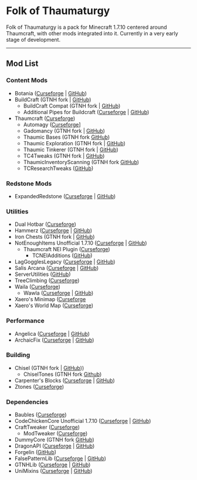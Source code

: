 # Folk of Thaumaturgy

Folk of Thaumaturgy is a pack for Minecraft 1.7.10 centered around Thaumcraft, with other mods integrated into it. Currently in a very early stage of development.

---

## Mod List

### Content Mods
- Botania ([Curseforge](https://legacy.curseforge.com/minecraft/mc-mods/botania) | [GitHub](https://github.com/VazkiiMods/Botania)) 
- BuildCraft (GTNH fork | [GitHub](https://github.com/GTNewHorizons/BuildCraft))
    - BuildCraft Compat (GTNH fork | [GitHub](https://github.com/GTNewHorizons/BuildCraft))
    - Additional Pipes for Buildcraft ([Curseforge](https://legacy.curseforge.com/minecraft/mc-mods/additional-pipes-for-buildcraft) | [GitHub](https://github.com/tcooc/AdditionalPipesBC))
- Thaumcraft ([Curseforge](https://legacy.curseforge.com/minecraft/mc-mods/thaumcraft))
    - Automagy ([Curseforge](https://legacy.curseforge.com/minecraft/mc-mods/automagy)]
    - Gadomancy (GTNH fork | [GitHub](https://github.com/GTNewHorizons/Gadomancy/))
	- Thaumic Bases (GTNH fork [GitHub](https://github.com/GTNewHorizons/ThaumicBases)) 
	- Thaumic Exploration (GTNH fork | [GitHub](https://github.com/GTNewHorizons/Thaumic_Exploration/releases/download/1.3.7-GTNH/Thaumic-Exploration-1.3.7-GTNH.jar))
    - Thaumic Tinkerer (GTNH fork | [GitHub](https://github.com/GTNewHorizons/ThaumicTinkerer/releases/tag/2.11.0))
    - TC4Tweaks (GTNH fork | [GitHub](https://github.com/GTNewHorizons/TC4Tweaks))
    - ThaumicInventoryScanning (GTNH fork [GitHub](https://github.com/GTNewHorizons/ThaumicInventoryScanning)) 
	- TCResearchTweaks ([GitHub](https://github.com/GTNewHorizons/thaumcraft-research-tweaks))

### Redstone Mods
- ExpandedRedstone ([Curseforge](https://legacy.curseforge.com/minecraft/mc-mods/expandedredstone) | [GitHub](https://github.com/ReikaKalseki/ExpandedRedstone))

### Utilities
- Dual Hotbar ([Curseforge](https://legacy.curseforge.com/minecraft/mc-mods/dual-hotbar))
- Hammerz ([Curseforge](https://legacy.curseforge.com/minecraft/mc-mods/hammerz) | [GitHub](https://github.com/ColinGBos/Hammerz))
- Iron Chests (GTNH fork | [GitHub](https://github.com/GTNewHorizons/ironchest))
- NotEnoughItems Unofficial 1.7.10 ([Curseforge](https://legacy.curseforge.com/minecraft/mc-mods/notenoughitems-gtnh) | [GitHub](https://github.com/GTNewHorizons/NotEnoughItems))
    - Thaumcraft NEI Plugin ([Curseforge](https://www.legacy.curseforge.com/minecraft/mc-mods/thaumcraft-nei-plugin))
        - TCNEIAdditions ([GitHub](https://github.com/GTNewHorizons/TCNEIAdditions))
- LagGogglesLegacy ([Curseforge](https://legacy.curseforge.com/minecraft/mc-mods/lglegacy) | [GitHub](https://github.com/FalsePattern/LagGogglesLegacy))
- Salis Arcana ([Curseforge](https://legacy.curseforge.com/minecraft/mc-mods/salis-arcana) | [GitHub](https://github.com/rndmorris/Salis-Arcana))
- ServerUtilities ([GitHub](https://github.com/GTNewHorizons/ServerUtilities))
- TreeClimbing ([Curseforge](https://legacy.curseforge.com/minecraft/mc-mods/treeclimbing))
- Waila ([Curseforge](https://legacy.curseforge.com/minecraft/mc-mods/waila/))
    - Wawla ([Curseforge](https://legacy.curseforge.com/minecraft/mc-mods/wawla) | [GitHub](https://github.com/Darkhax-Minecraft/WAWLA))
- Xaero's Minimap ([Curseforge](https://legacy.curseforge.com/minecraft/mc-mods/xaeros-minimap)
- Xaero's World Map ([Curseforge](https://legacy.curseforge.com/minecraft/mc-mods/xaeros-world-map))    

### Performance
- Angelica ([Curseforge](https://legacy.curseforge.com/minecraft/mc-mods/angelica) | [GitHub](https://github.com/GTNewHorizons/Angelica))
- ArchaicFix ([Curseforge](https://legacy.curseforge.com/minecraft/mc-mods/archaicfix) | [GitHub](https://github.com/embeddedt/ArchaicFix))

### Building
- Chisel (GTNH fork | [GitHub](https://github.com/GTNewHorizons/Chisel)))
	- ChiselTones (GTNH fork [Github](https://github.com/GTNewHorizons/ChiselTones))
- Carpenter's Blocks ([Curseforge](https://www.legacy.curseforge.com/minecraft/mc-mods/carpenters-blocks) | [GitHub](https://github.com/Mineshopper/carpentersblocks))
- Ztones ([Curseforge](https://www.curseforge.com/minecraft/mc-mods/ztones))

### Dependencies
- Baubles ([Curseforge](https://legacy.curseforge.com/minecraft/mc-mods/baubles))
- CodeChickenCore Unofficial 1.7.10 ([Curseforge](https://legacy.curseforge.com/minecraft/mc-mods/codechickencore-unofficial) | [GitHub](https://github.com/GTNewHorizons/CodeChickenCore))
- CraftTweaker ([Curseforge](https://legacy.curseforge.com/minecraft/mc-mods/search?category=&search=crafttweaker))
    - ModTweaker ([Curseforge](https://legacy.curseforge.com/minecraft/mc-mods/modtweaker))
- DummyCore (GTNH fork [GitHub](https://github.com/GTNewHorizons/DummyCore))
- DragonAPI ([Curseforge](https://legacy.curseforge.com/minecraft/mc-mods/dragonapi) | [GitHub](https://github.com/ReikaKalseki/DragonAPI))
- Forgelin ([GitHub](https://github.com/GTNewHorizons/Forgelin/))
- FalsePatternLib ([Curseforge](https://legacy.curseforge.com/minecraft/mc-mods/fplib) | [GitHub](https://github.com/FalsePattern/FalsePatternLib))
- GTNHLib ([Curseforge](https://legacy.curseforge.com/minecraft/mc-mods/gtnhlib) | [GitHub](https://github.com/GTNewHorizons/GTNHLib))
- UniMixins ([Curseforge](https://legacy.curseforge.com/minecraft/mc-mods/unimixins) | [GitHub](https://github.com/LegacyModdingMC/UniMixins))
